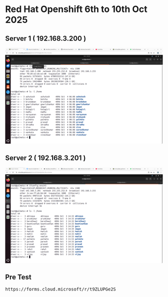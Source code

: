 # Red Hat Openshift 6th to 10th Oct 2025

## Server 1 ( 192.168.3.200 )
![Server 1](server1.png)

## Server 2 ( 192.168.3.201 )
![Server 2](server2.png)

## Pre Test
<pre>
https://forms.cloud.microsoft/r/t9ZLUPGe2S  
</pre>
